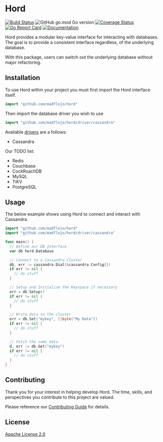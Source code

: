 # Hord

[![Build 
Status](https://travis-ci.org/madflojo/hord.svg)](
https://travis-ci.org/madflojo/hord) ![GitHub go.mod Go version](https://img.shields.io/github/go-mod/go-version/madflojo/hord) [![Coverage Status](https://coveralls.io/repos/github/madflojo/hord/badge.svg?branch=master)](https://coveralls.io/github/madflojo/hord?branch=master) [![Go Report Card](https://goreportcard.com/badge/github.com/madflojo/hord)](https://goreportcard.com/report/github.com/madflojo/hord) [![Documentation](https://godoc.org/github.com/madflojo/hord?status.svg)](http://godoc.org/github.com/madflojo/hord)


Hord provides a modular key-value interface for interacting with databases. The goal is to provide a consistent interface regardless, of the underlying database.

With this package, users can switch out the underlying database without major refactoring.

## Installation

To use Hord within your project you must first import the Hord interface itself.

```go
import "github.com/madflojo/hord"
```

Then import the database driver you wish to use

```go
import "github.com/madflojo/hord/driver/cassandra"
```

Available [drivers](drivers) are a follows:

* Cassandra

Our TODO list:

* Redis 
* Couchbase
* CockRoachDB
* MySQL
* TiKV
* PostgreSQL


## Usage

The below example shows using Hord to connect and interact with Cassandra.

```go
import "github.com/madflojo/hord"
import "github.com/madflojo/hord/driver/cassandra"

func main() {
  // Define our DB Interface
  var db hord.Database

  // Connect to a Cassandra Cluster
  db, err := cassandra.Dial(&cassandra.Config{})
  if err != nil {
    // do stuff
  }

  // Setup and Initialize the Keyspace if necessary
  err = db.Setup()
  if err != nil {
    // do stuff
  }

  // Write data to the cluster
  err = db.Set("mykey", []byte("My Data"))
  if err != nil {
    // do stuff
  }

  // Fetch the same data
  d, err := db.Get("mykey")
  if err != nil {
    // do stuff
  }
}
```

## Contributing
Thank you for your interest in helping develop Hord. The time, skills, and perspectives you contribute to this project are valued.

Please reference our [Contributing Guide](CONTRIBUTING.md) for details.

## License
[Apache License 2.0](https://choosealicense.com/licenses/apache-2.0/)
